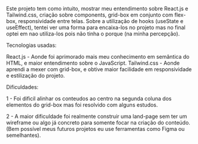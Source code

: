 Este projeto tem como intuito, mostrar meu entendimento sobre React.js e Tailwind.css, criação sobre components, grid-box em conjunto com flex-box, responsividade entre telas.
Sobre a utilização de hooks (useState e useEffect), tentei ver uma forma para encaixa-los no projeto mas no final optei em nao utiliza-los pois não tinha o porque (na minha percepção).

Tecnologias usadas:

React.js - Aonde foi aprimorado mais meu conhecimento em semântica do HTML, e maior entendimento sobre o JavaScript.
Tailwind.css - Aonde aprendi a mexer com grid-box, e obtive maior facilidade em responsividade e estilização do projeto.


Dificuldades:

1 - Foi dificil alinhar os conteudos ao centro na segunda coluna dos elementos do grid-box mas foi resolvido com alguns estudos.

2 - A maior dificuldade foi realmente construir uma land-page sem ter um wireframe ou algo já concreto para somente focar na criação do conteúdo. (Bem possível meus futuros projetos eu use ferramentas como Figma ou semelhantes). 
